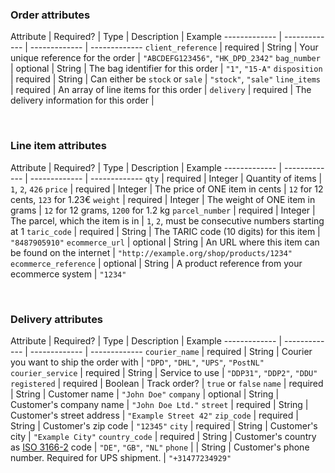 ### Order attributes

Attribute | Required? | Type | Description | Example
------------- | ------------- | ------------- | -------------
`client_reference` | required | String |  Your unique reference for the order | `"ABCDEFG123456"`, `"HK_DPD_2342"`
`bag_number` | optional | String | The bag identifier for this order | `"1"`, `"15-A"`
`disposition` | required | String | Can either be `stock` or `sale` | `"stock"`, `"sale"`
`line_items` | required | An array of line items for this order | 
`delivery` | required | The delivery information for this order |

    
   

### Line item attributes

Attribute | Required? | Type | Description | Example
------------- | ------------- | ------------- | -------------
`qty` | required | Integer | Quantity of items | `1`, `2`, `426`
`price` | required | Integer | The price of ONE item in cents | `12` for 12 cents, `123` for 1.23€
`weight` | required | Integer | The weight of ONE item in grams | `12` for 12 grams, `1200` for 1.2 kg
`parcel_number` | required | Integer | The parcel, which the item is in | `1`, `2`, must be consecutive numbers starting at 1
`taric_code` | required | String |  The TARIC code (10 digits) for this item | `"8487905910"`
`ecommerce_url` | optional | String | An URL where this item can be found on the internet | `"http://example.org/shop/products/1234"`
`ecommerce_reference` | optional | String | A product reference from your ecommerce system | `"1234"`

    
   

### Delivery attributes

Attribute | Required? | Type | Description | Example
------------- | ------------- | ------------- | -------------
`courier_name` | required | String | Courier you want to ship the order with | `"DPD"`, `"DHL"`, `"UPS"`, `"PostNL"`
`courier_service` | required | String | Service to use | `"DDP31"`, `"DDP2"`, `"DDU"`
`registered` | required | Boolean | Track order? | `true` or `false`
`name` | required | String | Customer name | `"John Doe"`
`company` | optional | String | Customer's company name | `"John Doe Ltd."`
`street` | required | String | Customer's street address | `"Example Street 42"`
`zip_code` | required | String | Customer's zip code | `"12345"`
`city` | required | String | Customer's city | `"Example City"`
`country_code` | required | String | Customer's country as [ISO 3166-2](https://en.wikipedia.org/wiki/ISO_3166-2) code | `"DE"`, `"GB"`, `"NL"`
`phone` | | String | Customer's phone number. Required for UPS shipment. | `"+31477234929"`

